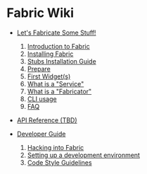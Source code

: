 # Fabric Wiki

-   [Let's Fabricate Some Stuff!]()

    1. [Introduction to Fabric](introduction.md)
    2. [Installing Fabric](installation-guide.md)
    3. [Stubs Installation Guide](installing-stubs.md)
    4. [Prepare](prepare.md)
    5. [First Widget(s)](first-widget.md)
    6. [What is a "Service"](services.md)
    7. [What is a "Fabricator"](fabricators.md)
    8. [CLI usage](client-and-cli.md)
    9. [FAQ](faq.md)

-   [API Reference (TBD)]()

-   [Developer Guide]()
    1. [Hacking into Fabric](hacking-guide.md)
    2. [Setting up a development environment](development-environment.md)
    3. [Code Style Guidelines](code-style-guide.md)
